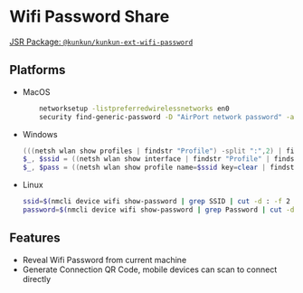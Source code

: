 # Wifi Password Share

[JSR Package: `@kunkun/kunkun-ext-wifi-password`](https://jsr.io/@kunkun)

## Platforms

- MacOS
  ```bash
      networksetup -listpreferredwirelessnetworks en0
      security find-generic-password -D "AirPort network password" -a $SSID -w
  ```
- Windows
  ```powershell
  (((netsh wlan show profiles | findstr "Profile") -split ":",2) | findstr /v "Profile").trim(); # find all wifi ssid
  $_, $ssid = ((netsh wlan show interface | findstr "Profile" | findstr /v "mode") -split ":",2).trim(); # find current wifi ssid
  $_, $pass = ((netsh wlan show profile name=$ssid key=clear | findstr Key) -split ":").trim(); # find current wifi password
  ```
- Linux
  ```bash
  ssid=$(nmcli device wifi show-password | grep SSID | cut -d : -f 2 | xargs)
  password=$(nmcli device wifi show-password | grep Password | cut -d : -f 2 | xargs)
  ```

## Features

- Reveal Wifi Password from current machine
- Generate Connection QR Code, mobile devices can scan to connect directly
